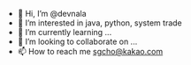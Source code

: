 - 👋 Hi, I’m @devnala
- 👀 I’m interested in java, python, system trade
- 🌱 I’m currently learning ...
- 💞️ I’m looking to collaborate on ...
- 📫 How to reach me sgcho@kakao.com

<!---
devnala/devnala is a ✨ special ✨ repository because its `README.md` (this file) appears on your GitHub profile.
You can click the Preview link to take a look at your changes.
--->
